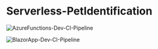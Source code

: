 # Serverless-PetIdentification

![AzureFunctions-Dev-CI-Pipeline](https://github.com/mandardhikari/Serverless-PetIdentification/workflows/AzureFunctions-Dev-CI-Pipeline/badge.svg?branch=dev&event=push)

![BlazorApp-Dev-CI-Pipeline](https://github.com/mandardhikari/Serverless-PetIdentification/workflows/BlazorApp-Dev-CI-Pipeline/badge.svg)